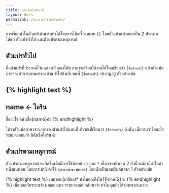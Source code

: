 ```yaml
---
title: การเข้าถึงตัวแปร
layout: docs
permalink: /เอกสาร/เข้าถึงตัวแปร/
---
```

การเรียกค่าในตัวแปรสามารถทำได้โดยการใช้เครื่องหมาย `{}` โดยตัวแปรแบ่งออกเป็น 2 ประเภทได้แก่ ตัวแปรทั่วไป และตัวแปรตามเหตุการณ์

## ตัวแปรทั่วไป

คือตัวแปรที่ประกาศไว้บนส่วนหัวของไฟล์ สามารถเรียกใช้งานได้โดยเขียนว่า `{ชื่อตัวแปร}` แล้วตัวแปลภาษาจะทำการแทนค่าของตัวแปรไปยังบริเวณที่ `{ชื่อตัวแปร}` ปรากฏอยู่ ตัวอย่างเช่น

{% highlight text %}
---
name <- ไอริน
---
ชื่ออะไร
  ดิฉันชื่อ{name}ค่ะ
{% endhighlight %}

 ได้ว่าตัวแปลภาษาจะนำค่าของตัวแปรไปแทนที่บริเวณที่เขียนว่า `{ชื่อตัวแปร}` ดังนั้น เมื่อถามว่าชื่ออะไร ระบบจะตอบว่า ดิฉันชื่อไอรินค่ะ

## ตัวแปรตามเหตุการณ์
ตัวแปรตามเหตุการณ์จะเกิดขึ้นเมื่อมีการใช้นิพจน์ `()` และ `*` เนื่องจากนิพจน์ 2 ตัวนี้จะต้องมีค่าใดค่าหนึ่งแน่นอน โดยการเข้าถึงจะใช้ `{ตำแหน่งของนิพจน์}` โดยนับเป็นเลขเริ่มต้นจาก 1 ตัวอย่างเช่น

{% highlight text %}
ผม(ชอบ|เกลียด)*
  ทำไมคุณถึงได้{1}พวก{2}ละ
{% endhighlight %}
เมื่อบอกกับระบบว่า ผมชอบแมว ระบบจะตอบกลับมาว่า ทำไมคุณถึงได้ชอบพวกแมวละ
